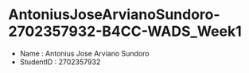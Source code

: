 # AntoniusJoseArvianoSundoro-2702357932-B4CC-WADS_Week1


- Name : Antonius Jose Arviano Sundoro
- StudentID : 2702357932